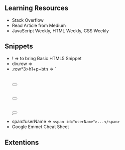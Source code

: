 ## Learning Resources
- Stack Overflow
- Read Article from Medium
- JavaScript Weekly, HTML Weekly, CSS Weekly
## Snippets
- ! => to bring Basic HTML5 Snippet
- div.row => <div class ="row">
- .row*3>h1+p+btn => 
    `
    <div class ="row">
        <h1></h1>
        <p></p>
        <button></button>
    </div>
    <div class ="row">
        <h1></h1>
        <p></p>
        <button></button>
    </div>
    <div class ="row">
        <h1></h1>
        <p></p>
        <button></button>
    </div>
    `
- span#userName => 
`<span id="userName">...</span>`
- Google Emmet Cheat Sheet
## Extentions
